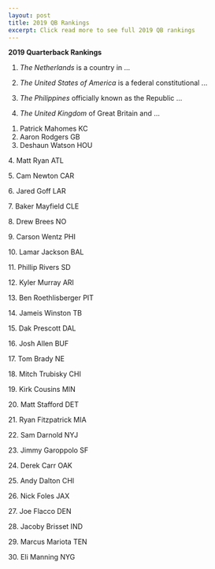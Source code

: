 ```yaml
---
layout: post
title: 2019 QB Rankings
excerpt: Click read more to see full 2019 QB rankings
---
```

<b>2019 Quarterback Rankings</b>
<br>
<div id="list2">
   <ol>
      <li><p><em>The Netherlands</em> is a country in ...</p></li>
      <li><p><em>The United States of America</em> is a federal constitutional ...</p></li>
      <li><p><em>The Philippines</em> officially known as the Republic ...</p></li>
      <li><p><em>The United Kingdom</em> of Great Britain and ...</p></li>
   </ol>
</div>


<ol>
<li>Patrick Mahomes  KC</\li>
<li>Aaron Rodgers  GB</li>
<li>Deshaun Watson HOU</li>
</ol>
<p>4. Matt Ryan ATL</p>
<p>5. Cam Newton CAR</p>
<p>6. Jared Goff LAR</p>
<p>7. Baker Mayfield CLE</p>
<p>8. Drew Brees NO</p>
<p>9. Carson Wentz PHI</p>
<p>10. Lamar Jackson BAL</p>
<p>11. Phillip Rivers SD</p>
<p>12. Kyler Murray ARI</p>
<p>13. Ben Roethlisberger PIT</p>
<p>14. Jameis Winston TB</p>
<p>15. Dak Prescott DAL</p>
<p>16. Josh Allen BUF</p>
<p>17. Tom Brady NE</p>
<p>18. Mitch Trubisky CHI</p>
<p>19. Kirk Cousins MIN</p>
<p>20. Matt Stafford DET</p>
<p>21. Ryan Fitzpatrick MIA</p>
<p>22. Sam Darnold NYJ</p>
<p>23. Jimmy Garoppolo SF</p>
<p>24. Derek Carr OAK</p>
<p>25. Andy Dalton CHI</p>
<p>26. Nick Foles JAX</p>
<p>27. Joe Flacco DEN</p>
<p>28. Jacoby Brisset IND</p>
<p>29. Marcus Mariota TEN</p>
<p>30. Eli Manning NYG</p>


